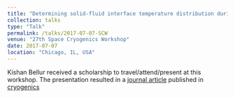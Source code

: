 ```yaml
---
title: "Determining solid-fluid interface temperature distribution during phase change of cryogenic propellants using transient thermal modeling"
collection: talks
type: "Talk"
permalink: /talks/2017-07-07-SCW
venue: "27th Space Cryogenics Workshop"
date: 2017-07-07
location: "Chicago, IL, USA"
---
```


Kishan Bellur received a scholarship to travel/attend/present at this workshop. The presentation resulted in a [journal article](http://kishanbellur.github.io/files/bellur_2018a.pdf) published in [cryogenics](https://www.elsevier.com/cryogenics)
